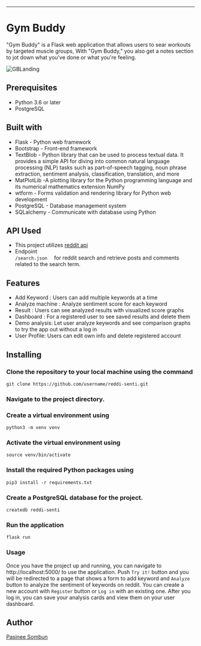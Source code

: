 

- - -

# Gym Buddy
"Gym Buddy" is a Flask web application that allows users to sear workouts by targeted muscle groups, With "Gym Buddy," you also get a notes section to jot down what you've done or what you're feeling.
    
![GBLanding](GBLanding.png)

## Prerequisites
- Python 3.6 or later
- PostgreSQL


## Built with
- Flask - Python web framework
- Bootstrap - Front-end framework
- TextBlob - Python library that can be used to process textual data. 
  It provides a simple API for diving into common natural language processing (NLP) tasks such as part-of-speech tagging, noun phrase extraction, sentiment analysis, classification, translation, and more
- MatPlotLib -A plotting library for the Python programming language and its numerical mathematics extension NumPy
- wtform - Forms validation and rendering library for Python web development
- PostgreSQL - Database management system
- SQLalchemy - Communicate with database using Python

## API Used

- This project utilizes [reddit api](https://www.reddit.com/dev/api/)
- Endpoint  
    `/search.json  `
for reddit search and retrieve posts and comments related to the search term.
## Features
- Add Keyword : Users can add multiple keywords at a time
- Analyze machine : Analyze sentiment score for each keyword
- Result : Users can see analyzed results with visualized score graphs
- Dashboard : For a registered user to see saved results and delete them
- Demo analysis: Let user analyze keywords and see comparison graphs to try the app out without a log in
- User Profile: Users can edit own info and delete registered account



## Installing
### Clone the repository to your local machine using the command  
    git clone https://github.com/username/reddi-senti.git
### Navigate to the project directory.
### Create a virtual environment using   
    python3 -m venv venv
### Activate the virtual environment using  
    
    source venv/bin/activate
### Install the required Python packages using  
    
    pip3 install -r requirements.txt
### Create a PostgreSQL database for the project.
    createdb reddi-senti
### Run the application
    flask run

### Usage
Once you have the project up and running, you can navigate to http://localhost:5000/ to use the application. Push `Try it!` button and you will be redirected to a page that shows a form to add keyword and `Analyze` button to analyze the sentiment of keywords on reddit. You can create a new account with `Register` button or `Log in` with an existing one. After you log in, you can save your analysis cards and view them on your user dashboard.




## Author
[Pasinee Sombun](https://www.linkedin.com/in/pasinee-sb/)